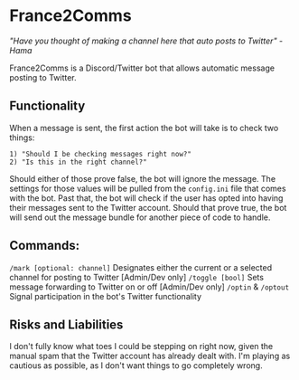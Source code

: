 # France2Comms
*"Have you thought of making a channel here that auto posts to Twitter" -Hama*

France2Comms is a Discord/Twitter bot that allows automatic message posting to Twitter.

## Functionality
When a message is sent, the first action the bot will take is to check two things:
```
1) "Should I be checking messages right now?"
2) "Is this in the right channel?"
```
Should either of those prove false, the bot will ignore the message. The settings for those values will be pulled from the `config.ini` file that comes with the bot.
Past that, the bot will check if the user has opted into having their messages sent to the Twitter account. Should that prove true, the bot will send out the message bundle for another piece of code to handle.

## Commands:
`/mark [optional: channel]` Designates either the current or a selected channel for posting to Twitter [Admin/Dev only]
`/toggle [bool]` Sets message forwarding to Twitter on or off [Admin/Dev only]
`/optin` & `/optout` Signal participation in the bot's Twitter functionality

## Risks and Liabilities
I don't fully know what toes I could be stepping on right now, given the manual spam that the Twitter account has already dealt with. I'm playing as cautious as possible, as I don't want things to go completely wrong.

